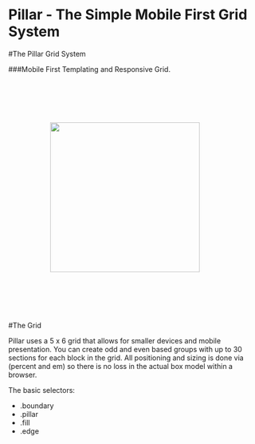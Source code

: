 Pillar - The Simple Mobile First Grid System
======

#The Pillar Grid System

###Mobile First Templating and Responsive Grid.

<img src="http://sass-lang.com/assets/img/logos/logo-235e394c.png" style="width: 300px;
margin: 5em;
padding: 1em;">

#The Grid

Pillar uses a 5 x 6 grid that allows for smaller devices and mobile presentation. You can create odd and even based groups with up to 30 sections for each block in the grid.  All positioning and sizing is done via (percent and em) so there is no loss in the actual box model within a browser.

The basic selectors:

- .boundary
- .pillar
- .fill
- .edge

